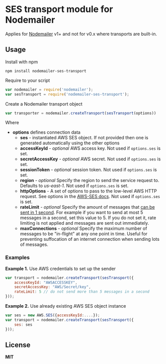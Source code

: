 # SES transport module for Nodemailer

Applies for [Nodemailer](http://www.nodemailer.com/) v1+ and not for v0.x where transports are built-in.

## Usage

Install with npm

    npm install nodemailer-ses-transport

Require to your script

```javascript
var nodemailer = require('nodemailer');
var sesTransport = require('nodemailer-ses-transport');
```

Create a Nodemailer transport object

```javascript
var transporter = nodemailer.createTransport(sesTransport(options))
```

Where

  * **options** defines connection data
    * **ses** - instantiated AWS SES object. If not provided then one is generated automatically using the other options
    * **accessKeyId** - *optional* AWS access key. Not used if `options.ses` is set.
    * **secretAccessKey** - *optional* AWS secret. Not used if `options.ses` is set.
    * **sessionToken** - *optional* session token. Not used if `options.ses` is set.
    * **region** - *optional* Specify the region to send the service request to. Defaults to *us-east-1*. Not used if `options.ses` is set.
    * **httpOptions** - A set of options to pass to the low-level AWS HTTP request. See options in the [AWS-SES docs](http://docs.aws.amazon.com/AWSJavaScriptSDK/latest/AWS/SES.html). Not used if `options.ses` is set.
    * **rateLimit** - *optional* Specify the amount of messages that [can be sent in 1 second](http://docs.aws.amazon.com/ses/latest/DeveloperGuide/limits.html). For example if you want to send at most 5 messages in a second, set this value to 5. If you do not set it, rate limiting is not applied and messages are sent out immediately.
    * **maxConnections** - *optional* Specify the maximum number of messages to be "in-flight" at any one point in time. Useful for preventing suffocation of an internet connection when sending lots of messages.

### Examples

**Example 1.** Use AWS credentials to set up the sender

```javascript
var transport = nodemailer.createTransport(sesTransport({
    accessKeyId: "AWSACCESSKEY",
    secretAccessKey: "AWS/Secret/key",
    rateLimit: 5 // do not send more than 5 messages in a second
}));
```

**Example 2.** Use already existing AWS SES object instance

```javascript
var ses = new AWS.SES({accessKeyId:....});
var transport = nodemailer.createTransport(sesTransport({
    ses: ses
}));
```

## License

**MIT**
